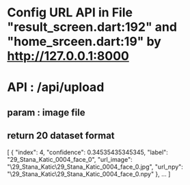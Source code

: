 # Config URL API  in File  "result_screen.dart:192" and "home_srceen.dart:19" by  http://127.0.0.1:8000


# API : /api/upload  
## param : image file 
## return 20 dataset  format 

[
    {
        "index": 4,
        "confidence": 0.34535435345345,
        "label": "29_Stana_Katic_0004_face_0",
        "url_image": "\\29_Stana_Katic\\29_Stana_Katic_0004_face_0.jpg",
        "url_npy": "\\29_Stana_Katic\\29_Stana_Katic_0004_face_0.npy"
    },
    ...
]